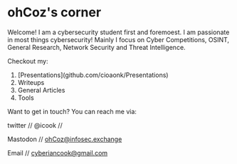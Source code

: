 # ohCoz's corner

Welcome! I am a cybersecurity student first and foremoest. I am passionate in most things cybersecurity! Mainly I focus on Cyber Competitions, OSINT, General Research, Network Security and Threat Intelligence. 

Checkout my: 
<ol>
  <li> [Presentations](github.com/cioaonk/Presentations) </li>
  <li> Writeups </li>
  <li> General Articles </li>
  <li> Tools </li>
</ol>


Want to get in touch? You can reach me via:

twitter // @icook //

Mastodon // ohCoz@infosec.exchange

Email // cyberiancook@gmail.com 

